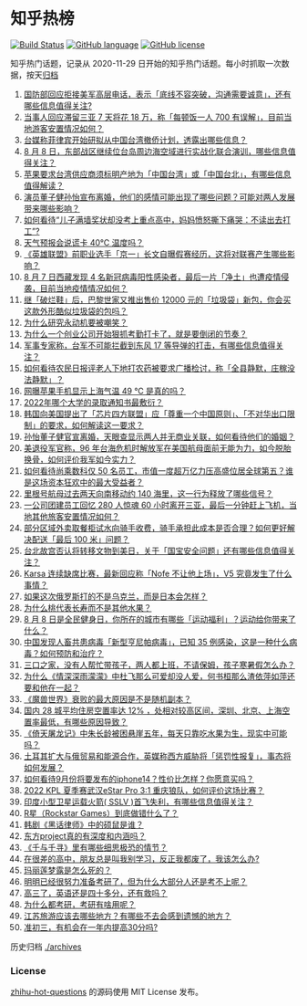 # 知乎热榜
[![Build Status](https://github.com/ToWeLong/zhihu-hot-questions/workflows/CI/badge.svg)](https://github.com/ToWeLong/zhihu-hot-questions/actions)
[![GitHub language](https://img.shields.io/badge/language-golang-orange.svg)](https://golang.org/)
[![GitHub license](https://img.shields.io/github/license/ToWeLong/zhihu-hot-questions)](https://github.com/ToWeLong/zhihu-hot-questions/blob/main/LICENSE)

知乎热门话题，记录从 2020-11-29 日开始的知乎热门话题。每小时抓取一次数据，按天[归档](./archives)

<!-- BEGIN -->

1. [国防部回应拒接美军高层电话，表示「底线不容突破，沟通需要诚意」，还有哪些信息值得关注?](https://www.zhihu.com/question/547456207)
1. [当事人回应滞留三亚 7 天将花 18 万，称「每顿饭一人 700 有误解」，目前当地游客安置情况如何？](https://www.zhihu.com/question/547465443)
1. [台媒称菲律宾开始研拟从中国台湾撤侨计划，透露出哪些信息？](https://www.zhihu.com/question/547456571)
1. [8 月 8 日，东部战区继续位台岛周边海空域进行实战化联合演训，哪些信息值得关注？](https://www.zhihu.com/question/547491278)
1. [苹果要求台湾供应商须标明产地为「中国台湾」或「中国台北」，有哪些信息值得解读？](https://www.zhihu.com/question/547485270)
1. [演员董子健孙怡宣布离婚，他们的感情可能出现了哪些问题？可能对两人发展带来哪些影响？](https://www.zhihu.com/question/547467406)
1. [如何看待“儿子满墙奖状却没考上重点高中，妈妈愤怒撕下痛哭：不读出去打工”?](https://www.zhihu.com/question/547339383)
1. [天气预报会说谎卡 40℃ 温度吗？](https://www.zhihu.com/question/543008837)
1. [《英雄联盟》前职业选手「京一」长文自曝假赛经历，这将对联赛产生哪些影响？](https://www.zhihu.com/question/547364896)
1. [8 月 7 日西藏发现 4 名新冠病毒阳性感染者，最后一片「净土」也遭疫情侵袭，目前当地疫情情况如何？](https://www.zhihu.com/question/547447065)
1. [继「破烂鞋」后，巴黎世家又推出售价 12000 元的「垃圾袋」新包，你会买这款外形酷似垃圾袋的包吗？](https://www.zhihu.com/question/547461524)
1. [为什么研究永动机要被嘲笑？](https://www.zhihu.com/question/354969104)
1. [为什么一个创业公司开始狠抓考勤打卡了，就是要倒闭的节奏？](https://www.zhihu.com/question/454797529)
1. [军事专家称，台军不可能拦截到东风 17 等导弹的打击，有哪些信息值得关注？](https://www.zhihu.com/question/547118638)
1. [如何看待农民日报评老人下地打农药被要求广播检讨，称「全县静默，庄稼没法静默」？](https://www.zhihu.com/question/547481964)
1. [网曝苹果手机显示上海气温 49 ℃ 是真的吗？](https://www.zhihu.com/question/547169139)
1. [2022年哪个大学的录取通知书最敷衍？](https://www.zhihu.com/question/546282358)
1. [韩国向美国提出了「芯片四方联盟」应「尊重一个中国原则」、「不对华出口限制」的要求，如何解读这一要求？](https://www.zhihu.com/question/547500629)
1. [孙怡董子健官宣离婚，天眼查显示两人并无商业关联，如何看待他们的婚姻？](https://www.zhihu.com/question/547467571)
1. [美退役军官称，96 年台海危机时解放军在美国航母面前无能为力，如今脱胎换骨，如何评价我军如今实力？](https://www.zhihu.com/question/547452694)
1. [如何看待尚乘数科仅 50 名员工，市值一度超万亿力压高盛位居全球第五？谁是这场资本狂欢中的最大受益者？](https://www.zhihu.com/question/546988781)
1. [里根号航母过去两天向南移动约 140 海里，这一行为释放了哪些信号？](https://www.zhihu.com/question/547483494)
1. [一公司团建员工回忆 280 人惊魂 60 小时离开三亚，最后一分钟赶上飞机，当地其他旅客安置情况如何？](https://www.zhihu.com/question/547375504)
1. [部分区域外卖取餐柜试水向骑手收费，骑手承担此成本是否合理？如何更好解决配送「最后 100 米」问题？](https://www.zhihu.com/question/547474296)
1. [台北故宫否认将转移文物到美日，关于「国宝安全问题」还有哪些信息值得关注？](https://www.zhihu.com/question/547492352)
1. [Karsa 连续缺席比赛，最新回应称「Nofe 不让他上场」，V5 究竟发生了什么事情？](https://www.zhihu.com/question/547365516)
1. [如果这次俄罗斯打的不是乌克兰，而是日本会怎样？](https://www.zhihu.com/question/521796003)
1. [为什么桃代表长寿而不是其他水果？](https://www.zhihu.com/question/38269131)
1. [8 月 8 日是全民健身日，你所在的城市有哪些「运动福利」？运动给你带来了什么？](https://www.zhihu.com/question/547425036)
1. [中国发现人畜共患病毒「新型亨尼帕病毒」，已知 35 例感染，这是一种什么病毒？如何预防和治疗？](https://www.zhihu.com/question/547487625)
1. [三口之家，没有人帮忙带孩子，两人都上班，不请保姆，孩子寒暑假怎么办？](https://www.zhihu.com/question/521133436)
1. [为什么《情深深雨濛濛》中杜飞那么可爱却没人爱，何书桓那么渣依萍如萍还要和他在一起？](https://www.zhihu.com/question/542183906)
1. [《魔兽世界》衰败的最大原因是不是随机副本？](https://www.zhihu.com/question/41567288)
1. [国内 28 城平均住房空置率达 12% ，处相对较高区间，深圳、北京、上海空置率最低，有哪些原因导致？](https://www.zhihu.com/question/547111079)
1. [《倚天屠龙记》中朱长龄被困悬崖五年，每天只靠吃水果为生，现实中可能吗？](https://www.zhihu.com/question/547352886)
1. [土耳其扩大与俄贸易和能源合作，英媒称西方威胁将「惩罚性报复」，事态将如何发展？](https://www.zhihu.com/question/547394723)
1. [如何看待9月份将要发布的iphone14？性价比怎样？你愿意买吗？](https://www.zhihu.com/question/536475998)
1. [2022 KPL 夏季赛武汉eStar Pro 3:1 重庆狼队，如何评价这场比赛？](https://www.zhihu.com/question/547418420)
1. [印度小型卫星运载火箭( SSLV )首飞失利，有哪些信息值得关注？](https://www.zhihu.com/question/547405049)
1. [R星（Rockstar Games）到底做错什么了？](https://www.zhihu.com/question/546408184)
1. [韩剧《黑话律师》中的硕鼠是谁？](https://www.zhihu.com/question/546317799)
1. [东方project真的有深度和内涵吗？](https://www.zhihu.com/question/547025301)
1. [《千与千寻》里有哪些细思极恐的情节？](https://www.zhihu.com/question/48548372)
1. [在很差的高中，朋友总是叫我别学习，反正我都废了，我该怎么办?](https://www.zhihu.com/question/546097156)
1. [玛丽莲梦露是怎么死的？](https://www.zhihu.com/question/264054084)
1. [明明已经很努力准备考研了，但为什么大部分人还是考不上呢？](https://www.zhihu.com/question/539174253)
1. [高三了，英语还是四十多分，还有救吗？](https://www.zhihu.com/question/547162955)
1. [为什么都考研，考研有啥用呢？](https://www.zhihu.com/question/546768959)
1. [江苏旅游应该去哪些地方？有哪些不去会感到遗憾的地方？](https://www.zhihu.com/question/48078562)
1. [准初三，有机会在一年内提高30分吗?](https://www.zhihu.com/question/547419999)

<!-- END -->

历史归档 [./archives](./archives)


### License
[zhihu-hot-questions](https://github.com/towelong/zhihu-hot-questions) 的源码使用 MIT License 发布。